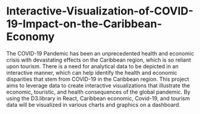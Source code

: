 # Interactive-Visualization-of-COVID-19-Impact-on-the-Caribbean-Economy

The COVID-19 Pandemic has been an unprecedented health and economic crisis with devastating effects on the Caribbean region, which is so reliant upon tourism. There is a need for analytical data to be depicted in an interactive manner, which can help identify the health and economic disparities that stem from COVID-19 in the Caribbean region. This project aims to leverage data to create interactive visualizations that illustrate the economic, touristic, and health consequences of the global pandemic. By using the D3.library in React, Caribbean economic, Covid-19, and tourism data will be visualized in various charts and graphics on a dashboard.
